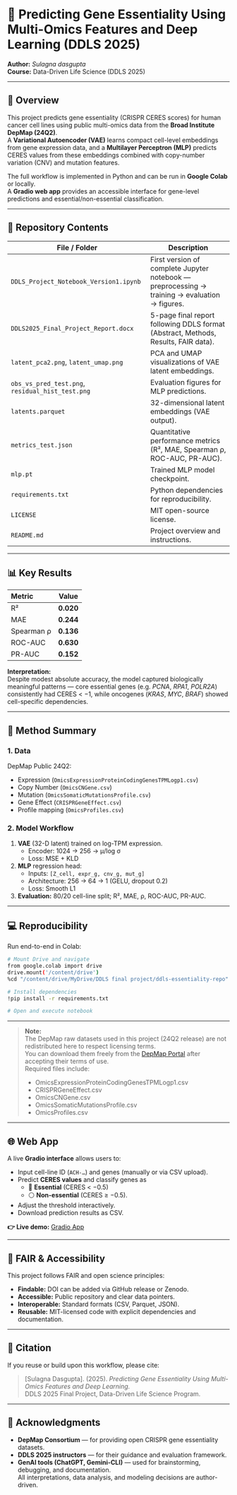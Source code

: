 # 🧬 Predicting Gene Essentiality Using Multi-Omics Features and Deep Learning (DDLS 2025)

**Author:** *Sulagna dasgupta*  
**Course:** Data-Driven Life Science (DDLS 2025) 

---

## 🚀 Overview
This project predicts gene essentiality (CRISPR CERES scores) for human cancer cell lines using public multi-omics data from the **Broad Institute DepMap (24Q2)**.  
A **Variational Autoencoder (VAE)** learns compact cell-level embeddings from gene expression data, and a **Multilayer Perceptron (MLP)** predicts CERES values from these embeddings combined with copy-number variation (CNV) and mutation features.

The full workflow is implemented in Python and can be run in **Google Colab** or locally.  
A **Gradio web app** provides an accessible interface for gene-level predictions and essential/non-essential classification.

---

## 📂 Repository Contents
| File / Folder | Description |
|----------------|-------------|
| `DDLS_Project_Notebook_Version1.ipynb` | First version of complete Jupyter notebook — preprocessing → training → evaluation → figures. |
| `DDLS2025_Final_Project_Report.docx` | 5-page final report following DDLS format (Abstract, Methods, Results, FAIR data). |
| `latent_pca2.png`, `latent_umap.png` | PCA and UMAP visualizations of VAE latent embeddings. |
| `obs_vs_pred_test.png`, `residual_hist_test.png` | Evaluation figures for MLP predictions. |
| `latents.parquet` | 32-dimensional latent embeddings (VAE output). |
| `metrics_test.json` | Quantitative performance metrics (R², MAE, Spearman ρ, ROC-AUC, PR-AUC). |
| `mlp.pt` | Trained MLP model checkpoint. |
| `requirements.txt` | Python dependencies for reproducibility. |
| `LICENSE` | MIT open-source license. |
| `README.md` | Project overview and instructions. |

---

## 📊 Key Results
| Metric | Value |
|:--------|:------:|
| R² | **0.020** |
| MAE | **0.244** |
| Spearman ρ | **0.136** |
| ROC-AUC | **0.630** |
| PR-AUC | **0.152** |

**Interpretation:**  
Despite modest absolute accuracy, the model captured biologically meaningful patterns — core essential genes (e.g. *PCNA*, *RPA1*, *POLR2A*) consistently had CERES < −1, while oncogenes (*KRAS*, *MYC*, *BRAF*) showed cell-specific dependencies.

---

## 🧠 Method Summary
### 1. Data
DepMap Public 24Q2:
- Expression (`OmicsExpressionProteinCodingGenesTPMLogp1.csv`)
- Copy Number (`OmicsCNGene.csv`)
- Mutation (`OmicsSomaticMutationsProfile.csv`)
- Gene Effect (`CRISPRGeneEffect.csv`)
- Profile mapping (`OmicsProfiles.csv`)

### 2. Model Workflow
1. **VAE** (32-D latent) trained on log-TPM expression.  
   - Encoder: 1024 → 256 → μ/log σ  
   - Loss: MSE + KLD  
2. **MLP** regression head:  
   - Inputs: `[Z_cell, expr_g, cnv_g, mut_g]`  
   - Architecture: 256 → 64 → 1 (GELU, dropout 0.2)  
   - Loss: Smooth L1  
3. **Evaluation:** 80/20 cell-line split; R², MAE, ρ, ROC-AUC, PR-AUC.

---

## 💻 Reproducibility
Run end-to-end in Colab:

```bash
# Mount Drive and navigate
from google.colab import drive
drive.mount('/content/drive')
%cd "/content/drive/MyDrive/DDLS final project/ddls-essentiality-repo"

# Install dependencies
!pip install -r requirements.txt

# Open and execute notebook
```
---

> **Note:**  
> The DepMap raw datasets used in this project (24Q2 release) are not redistributed here to respect licensing terms.  
> You can download them freely from the [DepMap Portal](https://depmap.org/portal/data_page/) after accepting their terms of use.  
> Required files include:
> - OmicsExpressionProteinCodingGenesTPMLogp1.csv  
> - CRISPRGeneEffect.csv  
> - OmicsCNGene.csv  
> - OmicsSomaticMutationsProfile.csv  
> - OmicsProfiles.csv

---

## 🌐 Web App

A live **Gradio interface** allows users to:

- Input cell-line ID (`ACH-…`) and genes (manually or via CSV upload).  
- Predict **CERES values** and classify genes as  
  - 🧩 **Essential** (CERES < −0.5)  
  - ⚪ **Non-essential** (CERES ≥ −0.5).  
- Adjust the threshold interactively.  
- Download prediction results as CSV.

**👉 Live demo:** [Gradio App](https://ef6d0df6cefa38a8b9.gradio.live/)

---

## 🔁 FAIR & Accessibility

This project follows FAIR and open science principles:

- **Findable:** DOI can be added via GitHub release or Zenodo.  
- **Accessible:** Public repository and clear data pointers.  
- **Interoperable:** Standard formats (CSV, Parquet, JSON).  
- **Reusable:** MIT-licensed code with explicit dependencies and documentation.

---

## 🧾 Citation

If you reuse or build upon this workflow, please cite:

> [Sulagna Dasgupta]. (2025). *Predicting Gene Essentiality Using Multi-Omics Features and Deep Learning.*  
> DDLS 2025 Final Project, Data-Driven Life Science Program.

---

## 🙏 Acknowledgments

- **DepMap Consortium** — for providing open CRISPR gene essentiality datasets.  
- **DDLS 2025 instructors** — for their guidance and evaluation framework.  
- **GenAI tools (ChatGPT, Gemini-CLI)** — used for brainstorming, debugging, and documentation.  
  All interpretations, data analysis, and modeling decisions are author-driven.

